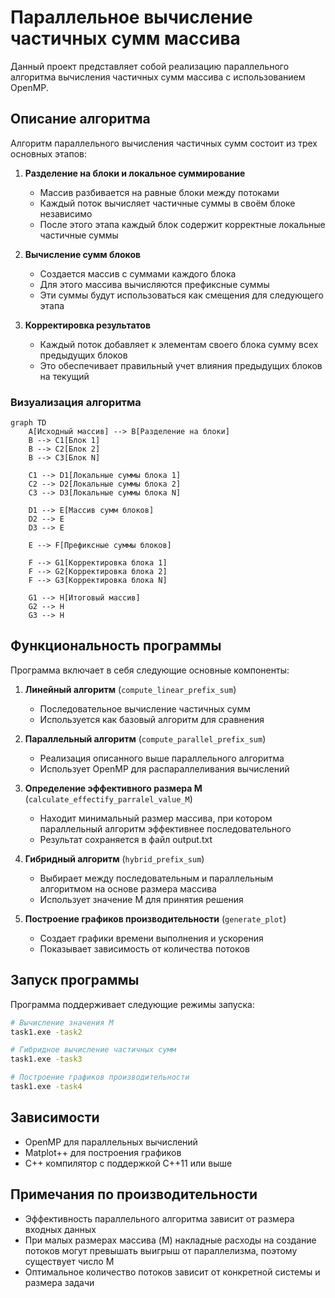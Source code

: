 # Параллельное вычисление частичных сумм массива

Данный проект представляет собой реализацию параллельного алгоритма вычисления частичных сумм массива с использованием OpenMP.

## Описание алгоритма

Алгоритм параллельного вычисления частичных сумм состоит из трех основных этапов:

1. **Разделение на блоки и локальное суммирование**
   - Массив разбивается на равные блоки между потоками
   - Каждый поток вычисляет частичные суммы в своём блоке независимо
   - После этого этапа каждый блок содержит корректные локальные частичные суммы

2. **Вычисление сумм блоков**
   - Создается массив с суммами каждого блока
   - Для этого массива вычисляются префиксные суммы
   - Эти суммы будут использоваться как смещения для следующего этапа

3. **Корректировка результатов**
   - Каждый поток добавляет к элементам своего блока сумму всех предыдущих блоков
   - Это обеспечивает правильный учет влияния предыдущих блоков на текущий

### Визуализация алгоритма

```mermaid
graph TD
    A[Исходный массив] --> B[Разделение на блоки]
    B --> C1[Блок 1]
    B --> C2[Блок 2]
    B --> C3[Блок N]
    
    C1 --> D1[Локальные суммы блока 1]
    C2 --> D2[Локальные суммы блока 2]
    C3 --> D3[Локальные суммы блока N]
    
    D1 --> E[Массив сумм блоков]
    D2 --> E
    D3 --> E
    
    E --> F[Префиксные суммы блоков]
    
    F --> G1[Корректировка блока 1]
    F --> G2[Корректировка блока 2]
    F --> G3[Корректировка блока N]
    
    G1 --> H[Итоговый массив]
    G2 --> H
    G3 --> H
```

## Функциональность программы

Программа включает в себя следующие основные компоненты:

1. **Линейный алгоритм** (`compute_linear_prefix_sum`)
   - Последовательное вычисление частичных сумм
   - Используется как базовый алгоритм для сравнения

2. **Параллельный алгоритм** (`compute_parallel_prefix_sum`)
   - Реализация описанного выше параллельного алгоритма
   - Использует OpenMP для распараллеливания вычислений

3. **Определение эффективного размера M** (`calculate_effectify_parralel_value_M`)
   - Находит минимальный размер массива, при котором параллельный алгоритм эффективнее последовательного
   - Результат сохраняется в файл output.txt

4. **Гибридный алгоритм** (`hybrid_prefix_sum`)
   - Выбирает между последовательным и параллельным алгоритмом на основе размера массива
   - Использует значение M для принятия решения

5. **Построение графиков производительности** (`generate_plot`)
   - Создает графики времени выполнения и ускорения
   - Показывает зависимость от количества потоков

## Запуск программы

Программа поддерживает следующие режимы запуска:

```bash
# Вычисление значения M
task1.exe -task2

# Гибридное вычисление частичных сумм
task1.exe -task3

# Построение графиков производительности
task1.exe -task4
```

## Зависимости

- OpenMP для параллельных вычислений
- Matplot++ для построения графиков
- C++ компилятор с поддержкой C++11 или выше

## Примечания по производительности

- Эффективность параллельного алгоритма зависит от размера входных данных
- При малых размерах массива (M) накладные расходы на создание потоков могут превышать выигрыш от параллелизма, поэтому существует число М
- Оптимальное количество потоков зависит от конкретной системы и размера задачи
